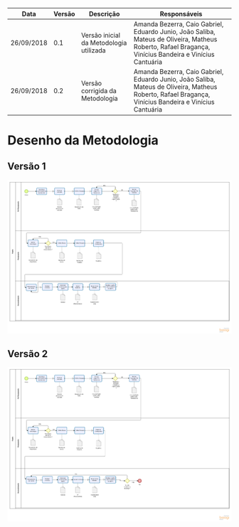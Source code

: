 Data | Versão | Descrição | Responsáveis
-- | -- | -- | --
26/09/2018 | 0.1 | Versão inicial da Metodologia utilizada| Amanda Bezerra, Caio Gabriel, Eduardo Junio, João Saliba, Mateus de Oliveira, Matheus Roberto, Rafael Bragança, Vinícius Bandeira e Vinícius Cantuária
26/09/2018 | 0.2 | Versão corrigida da Metodologia| Amanda Bezerra, Caio Gabriel, Eduardo Junio, João Saliba, Mateus de Oliveira, Matheus Roberto, Rafael Bragança, Vinícius Bandeira e Vinícius Cantuária

# Desenho da Metodologia

## Versão 1
<a href="../../imagens/Metodologia Desenho2.0.png"><img src="../../imagens/Metodologia Desenho2.0.png"></a>

## Versão 2
<a href="../../imagens/Metodologia Desenho2.2.png"><img src="../../imagens/Metodologia Desenho2.2.png"></a>